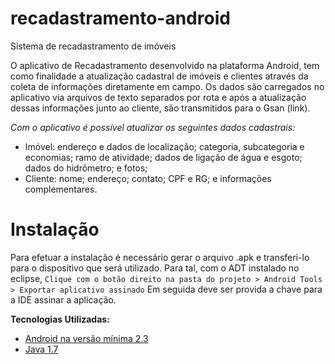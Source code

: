 # recadastramento-android
Sistema de recadastramento de imóveis

O aplicativo de Recadastramento desenvolvido na plataforma Android, tem como finalidade a atualização cadastral de imóveis e clientes através da coleta de informações diretamente em campo. Os dados são carregados no aplicativo via arquivos de texto separados por rota e após a atualização dessas informações junto ao cliente, são transmitidos para o Gsan (link).

*Com o aplicativo é possível atualizar os seguintes dados cadastrais:*

* Imóvel: endereço e dados de localização; categoria, subcategoria e economias; ramo de atividade; dados de ligação de água e esgoto; dados do hidrômetro; e fotos;
* Cliente: nome; endereço; contato; CPF e RG; e informações complementares.


Instalação
===
Para efetuar a instalação é necessário gerar o arquivo .apk e transferi-lo para o dispositivo que será utilizado. Para tal, com o ADT instalado no eclipse, ``Clique com o botão direito na pasta do projeto > Android Tools > Exportar aplicativo assinado``
Em seguida deve ser provida a chave para a IDE assinar a aplicação.



**Tecnologias Utilizadas:**

* [Android na versão mínima 2.3](http://developer.android.com/index.html)
* [Java 1.7](https://github.com/prodigasistemas/gsan/wiki/Instala%C3%A7%C3%A3o-do-Java)
